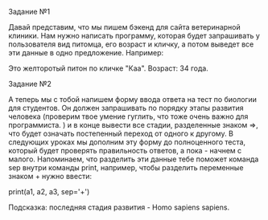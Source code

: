 Задание №1

Давай представим, что мы пишем бэкенд для сайта ветеринарной клиники. Нам нужно написать программу, которая будет запрашивать у пользователя вид питомца, его возраст и кличку, а потом выведет все эти данные в одно предложение. Например:

Это желторотый питон по кличке "Каа". Возраст: 34 года.

Задание №2

А теперь мы с тобой напишем форму ввода ответа на тест по биологии для студентов. Он должен запрашивать по порядку этапы развития человека (проверим твое умение гуглить, что тоже очень важно для программиста. ) и в конце вывести все стадии, разделенные знаком =>, что будет означать постепенный переход от одного к другому. В следующих уроках мы дополним эту форму до полноценного теста, который будет проверять правильность ответов, а пока - начнем с малого. Напоминаем, что разделить эти данные тебе поможет команда sep внутри команды print, например, чтобы разделить переменные знаком + нужно ввести:

print(a1, a2, a3, sep='+')

Подсказка: последняя стадия развития - Homo sapiens sapiens.